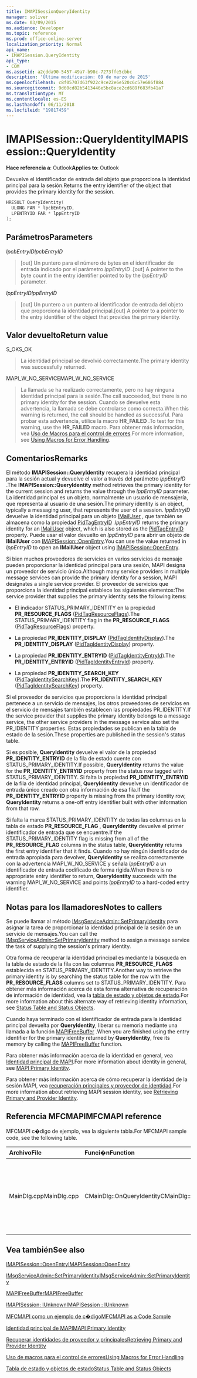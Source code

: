 ```yaml
---
title: IMAPISessionQueryIdentity
manager: soliver
ms.date: 03/09/2015
ms.audience: Developer
ms.topic: reference
ms.prod: office-online-server
localization_priority: Normal
api_name:
- IMAPISession.QueryIdentity
api_type:
- COM
ms.assetid: a2cdda90-5457-49a7-b98c-7273ffe5cbbc
description: 'Última modificación: 09 de marzo de 2015'
ms.openlocfilehash: c8f05707d63f922c9ce22e6e520c6c57e686f884
ms.sourcegitcommit: 9d60cd82b5413446e5bc8ace2cd689f683fb41a7
ms.translationtype: MT
ms.contentlocale: es-ES
ms.lasthandoff: 06/11/2018
ms.locfileid: "19817459"
---
```

# <a name="imapisessionqueryidentity"></a><span data-ttu-id="acc1e-103">IMAPISession::QueryIdentity</span><span class="sxs-lookup"><span data-stu-id="acc1e-103">IMAPISession::QueryIdentity</span></span>

  
  
<span data-ttu-id="acc1e-104">**Hace referencia a**: Outlook</span><span class="sxs-lookup"><span data-stu-id="acc1e-104">**Applies to**: Outlook</span></span> 
  
<span data-ttu-id="acc1e-105">Devuelve el identificador de entrada del objeto que proporciona la identidad principal para la sesión.</span><span class="sxs-lookup"><span data-stu-id="acc1e-105">Returns the entry identifier of the object that provides the primary identity for the session.</span></span>
  
```cpp
HRESULT QueryIdentity(
  ULONG FAR * lpcbEntryID,
  LPENTRYID FAR * lppEntryID
);
```

## <a name="parameters"></a><span data-ttu-id="acc1e-106">Parámetros</span><span class="sxs-lookup"><span data-stu-id="acc1e-106">Parameters</span></span>

 <span data-ttu-id="acc1e-107">_lpcbEntryID_</span><span class="sxs-lookup"><span data-stu-id="acc1e-107">_lpcbEntryID_</span></span>
  
> <span data-ttu-id="acc1e-108">[out] Un puntero para el número de bytes en el identificador de entrada indicado por el parámetro _lppEntryID_ .</span><span class="sxs-lookup"><span data-stu-id="acc1e-108">[out] A pointer to the byte count in the entry identifier pointed to by the  _lppEntryID_ parameter.</span></span> 
    
 <span data-ttu-id="acc1e-109">_lppEntryID_</span><span class="sxs-lookup"><span data-stu-id="acc1e-109">_lppEntryID_</span></span>
  
> <span data-ttu-id="acc1e-110">[out] Un puntero a un puntero al identificador de entrada del objeto que proporciona la identidad principal.</span><span class="sxs-lookup"><span data-stu-id="acc1e-110">[out] A pointer to a pointer to the entry identifier of the object that provides the primary identity.</span></span>
    
## <a name="return-value"></a><span data-ttu-id="acc1e-111">Valor devuelto</span><span class="sxs-lookup"><span data-stu-id="acc1e-111">Return value</span></span>

<span data-ttu-id="acc1e-112">S_OK</span><span class="sxs-lookup"><span data-stu-id="acc1e-112">S_OK</span></span> 
  
> <span data-ttu-id="acc1e-113">La identidad principal se devolvió correctamente.</span><span class="sxs-lookup"><span data-stu-id="acc1e-113">The primary identity was successfully returned.</span></span>
    
<span data-ttu-id="acc1e-114">MAPI_W_NO_SERVICE</span><span class="sxs-lookup"><span data-stu-id="acc1e-114">MAPI_W_NO_SERVICE</span></span> 
  
> <span data-ttu-id="acc1e-115">La llamada se ha realizado correctamente, pero no hay ninguna identidad principal para la sesión.</span><span class="sxs-lookup"><span data-stu-id="acc1e-115">The call succeeded, but there is no primary identity for the session.</span></span> <span data-ttu-id="acc1e-116">Cuando se devuelve esta advertencia, la llamada se debe controlarse como correcta.</span><span class="sxs-lookup"><span data-stu-id="acc1e-116">When this warning is returned, the call should be handled as successful.</span></span> <span data-ttu-id="acc1e-117">Para probar esta advertencia, utilice la macro **HR_FAILED** .</span><span class="sxs-lookup"><span data-stu-id="acc1e-117">To test for this warning, use the **HR_FAILED** macro.</span></span> <span data-ttu-id="acc1e-118">Para obtener más información, vea [Uso de Macros para el control de errores](using-macros-for-error-handling.md).</span><span class="sxs-lookup"><span data-stu-id="acc1e-118">For more information, see [Using Macros for Error Handling](using-macros-for-error-handling.md).</span></span>
    
## <a name="remarks"></a><span data-ttu-id="acc1e-119">Comentarios</span><span class="sxs-lookup"><span data-stu-id="acc1e-119">Remarks</span></span>

<span data-ttu-id="acc1e-120">El método **IMAPISession::QueryIdentity** recupera la identidad principal para la sesión actual y devuelve el valor a través del parámetro _lppEntryID_ .</span><span class="sxs-lookup"><span data-stu-id="acc1e-120">The **IMAPISession::QueryIdentity** method retrieves the primary identity for the current session and returns the value through the  _lppEntryID_ parameter.</span></span> <span data-ttu-id="acc1e-121">La identidad principal es un objeto, normalmente un usuario de mensajería, que representa al usuario de una sesión.</span><span class="sxs-lookup"><span data-stu-id="acc1e-121">The primary identity is an object, typically a messaging user, that represents the user of a session.</span></span>  <span data-ttu-id="acc1e-122">_lppEntryID_ devuelve la identidad principal para un objeto [IMailUser](imailuserimapiprop.md) , que también se almacena como la propiedad [PidTagEntryID](pidtagentryid-canonical-property.md) .</span><span class="sxs-lookup"><span data-stu-id="acc1e-122">_lppEntryID_ returns the primary identity for an [IMailUser](imailuserimapiprop.md) object, which is also stored as the [PidTagEntryID](pidtagentryid-canonical-property.md) property.</span></span> <span data-ttu-id="acc1e-123">Puede usar el valor devuelto en _lppEntryID_ para abrir un objeto de **IMailUser** con [IMAPISession::OpenEntry](imapisession-openentry.md).</span><span class="sxs-lookup"><span data-stu-id="acc1e-123">You can use the value returned in  _lppEntryID_ to open an **IMailUser** object using [IMAPISession::OpenEntry](imapisession-openentry.md).</span></span>
  
<span data-ttu-id="acc1e-124">Si bien muchos proveedores de servicios en varios servicios de mensaje pueden proporcionar la identidad principal para una sesión, MAPI designa un proveedor de servicio único.</span><span class="sxs-lookup"><span data-stu-id="acc1e-124">Although many service providers in multiple message services can provide the primary identity for a session, MAPI designates a single service provider.</span></span> <span data-ttu-id="acc1e-125">El proveedor de servicios que proporciona la identidad principal establece los siguientes elementos:</span><span class="sxs-lookup"><span data-stu-id="acc1e-125">The service provider that supplies the primary identity sets the following items:</span></span>
  
- <span data-ttu-id="acc1e-126">El indicador STATUS_PRIMARY_IDENTITY en la propiedad **PR_RESOURCE_FLAGS** ([PidTagResourceFlags](pidtagresourceflags-canonical-property.md)).</span><span class="sxs-lookup"><span data-stu-id="acc1e-126">The STATUS_PRIMARY_IDENTITY flag in the **PR_RESOURCE_FLAGS** ([PidTagResourceFlags](pidtagresourceflags-canonical-property.md)) property.</span></span>
    
- <span data-ttu-id="acc1e-127">La propiedad **PR_IDENTITY_DISPLAY** ([PidTagIdentityDisplay](pidtagidentitydisplay-canonical-property.md)).</span><span class="sxs-lookup"><span data-stu-id="acc1e-127">The **PR_IDENTITY_DISPLAY** ([PidTagIdentityDisplay](pidtagidentitydisplay-canonical-property.md)) property.</span></span>
    
- <span data-ttu-id="acc1e-128">La propiedad **PR_IDENTITY_ENTRYID** ([PidTagIdentityEntryId](pidtagidentityentryid-canonical-property.md)).</span><span class="sxs-lookup"><span data-stu-id="acc1e-128">The **PR_IDENTITY_ENTRYID** ([PidTagIdentityEntryId](pidtagidentityentryid-canonical-property.md)) property.</span></span>
    
- <span data-ttu-id="acc1e-129">La propiedad **PR_IDENTITY_SEARCH_KEY** ([PidTagIdentitySearchKey](pidtagidentitysearchkey-canonical-property.md)).</span><span class="sxs-lookup"><span data-stu-id="acc1e-129">The **PR_IDENTITY_SEARCH_KEY** ([PidTagIdentitySearchKey](pidtagidentitysearchkey-canonical-property.md)) property.</span></span>
    
<span data-ttu-id="acc1e-130">Si el proveedor de servicios que proporciona la identidad principal pertenece a un servicio de mensajes, los otros proveedores de servicios en el servicio de mensajes también establecen las propiedades PR_IDENTITY.</span><span class="sxs-lookup"><span data-stu-id="acc1e-130">If the service provider that supplies the primary identity belongs to a message service, the other service providers in the message service also set the PR_IDENTITY properties.</span></span> <span data-ttu-id="acc1e-131">Estas propiedades se publican en la tabla de estado de la sesión.</span><span class="sxs-lookup"><span data-stu-id="acc1e-131">These properties are published in the session's status table.</span></span> 
  
<span data-ttu-id="acc1e-132">Si es posible, **QueryIdentity** devuelve el valor de la propiedad **PR_IDENTITY_ENTRYID** de la fila de estado cuente con STATUS_PRIMARY_IDENTITY.</span><span class="sxs-lookup"><span data-stu-id="acc1e-132">If possible, **QueryIdentity** returns the value for the **PR_IDENTITY_ENTRYID** property from the status row tagged with STATUS_PRIMARY_IDENTITY.</span></span> <span data-ttu-id="acc1e-133">Si falta la propiedad **PR_IDENTITY_ENTRYID** de la fila de identidad principal, **QueryIdentity** devuelve un identificador de entrada único creado con otra información de esa fila.</span><span class="sxs-lookup"><span data-stu-id="acc1e-133">If the **PR_IDENTITY_ENTRYID** property is missing from the primary identity row, **QueryIdentity** returns a one-off entry identifier built with other information from that row.</span></span> 
  
<span data-ttu-id="acc1e-134">Si falta la marca STATUS_PRIMARY_IDENTITY de todas las columnas en la tabla de estado **PR_RESOURCE_FLAG** , **QueryIdentity** devuelve el primer identificador de entrada que se encuentre.</span><span class="sxs-lookup"><span data-stu-id="acc1e-134">If the STATUS_PRIMARY_IDENTITY flag is missing from all of the **PR_RESOURCE_FLAG** columns in the status table, **QueryIdentity** returns the first entry identifier that it finds.</span></span> <span data-ttu-id="acc1e-135">Cuando no hay ningún identificador de entrada apropiada para devolver, **QueryIdentity** se realiza correctamente con la advertencia MAPI_W_NO_SERVICE y señala _lppEntryID_ a un identificador de entrada codificado de forma rígida.</span><span class="sxs-lookup"><span data-stu-id="acc1e-135">When there is no appropriate entry identifier to return, **QueryIdentity** succeeds with the warning MAPI_W_NO_SERVICE and points  _lppEntryID_ to a hard-coded entry identifier.</span></span> 
  
## <a name="notes-to-callers"></a><span data-ttu-id="acc1e-136">Notas para los llamadores</span><span class="sxs-lookup"><span data-stu-id="acc1e-136">Notes to callers</span></span>

<span data-ttu-id="acc1e-137">Se puede llamar al método [IMsgServiceAdmin::SetPrimaryIdentity](imsgserviceadmin-setprimaryidentity.md) para asignar la tarea de proporcionar la identidad principal de la sesión de un servicio de mensajes.</span><span class="sxs-lookup"><span data-stu-id="acc1e-137">You can call the [IMsgServiceAdmin::SetPrimaryIdentity](imsgserviceadmin-setprimaryidentity.md) method to assign a message service the task of supplying the session's primary identity.</span></span> 
  
<span data-ttu-id="acc1e-138">Otra forma de recuperar la identidad principal es mediante la búsqueda en la tabla de estado de la fila con las columnas **PR_RESOURCE_FLAGS** establecida en STATUS_PRIMARY_IDENTITY.</span><span class="sxs-lookup"><span data-stu-id="acc1e-138">Another way to retrieve the primary identity is by searching the status table for the row with the **PR_RESOURCE_FLAGS** columns set to STATUS_PRIMARY_IDENTITY.</span></span> <span data-ttu-id="acc1e-139">Para obtener más información acerca de esta forma alternativa de recuperación de información de identidad, vea la [tabla de estado y objetos de estado](status-table-and-status-objects.md).</span><span class="sxs-lookup"><span data-stu-id="acc1e-139">For more information about this alternate way of retrieving identity information, see [Status Table and Status Objects](status-table-and-status-objects.md).</span></span>
  
<span data-ttu-id="acc1e-140">Cuando haya terminado con el identificador de entrada para la identidad principal devuelta por **QueryIdentity**, liberar su memoria mediante una llamada a la función [MAPIFreeBuffer](mapifreebuffer.md) .</span><span class="sxs-lookup"><span data-stu-id="acc1e-140">When you are finished using the entry identifier for the primary identity returned by **QueryIdentity**, free its memory by calling the [MAPIFreeBuffer](mapifreebuffer.md) function.</span></span> 
  
<span data-ttu-id="acc1e-141">Para obtener más información acerca de la identidad en general, vea [Identidad principal de MAPI](mapi-primary-identity.md).</span><span class="sxs-lookup"><span data-stu-id="acc1e-141">For more information about identity in general, see [MAPI Primary Identity](mapi-primary-identity.md).</span></span> 
  
<span data-ttu-id="acc1e-142">Para obtener más información acerca de cómo recuperar la identidad de la sesión MAPI, vea [recuperación principales y proveedor de identidad](retrieving-primary-and-provider-identity.md).</span><span class="sxs-lookup"><span data-stu-id="acc1e-142">For more information about retrieving MAPI session identity, see [Retrieving Primary and Provider Identity](retrieving-primary-and-provider-identity.md).</span></span> 
  
## <a name="mfcmapi-reference"></a><span data-ttu-id="acc1e-143">Referencia MFCMAPI</span><span class="sxs-lookup"><span data-stu-id="acc1e-143">MFCMAPI reference</span></span>

<span data-ttu-id="acc1e-144">MFCMAPI c�digo de ejemplo, vea la siguiente tabla.</span><span class="sxs-lookup"><span data-stu-id="acc1e-144">For MFCMAPI sample code, see the following table.</span></span>
  
|<span data-ttu-id="acc1e-145">**Archivo**</span><span class="sxs-lookup"><span data-stu-id="acc1e-145">**File**</span></span>|<span data-ttu-id="acc1e-146">**Funci�n**</span><span class="sxs-lookup"><span data-stu-id="acc1e-146">**Function**</span></span>|<span data-ttu-id="acc1e-147">**Comentario**</span><span class="sxs-lookup"><span data-stu-id="acc1e-147">**Comment**</span></span>|
|:-----|:-----|:-----|
|<span data-ttu-id="acc1e-148">MainDlg.cpp</span><span class="sxs-lookup"><span data-stu-id="acc1e-148">MainDlg.cpp</span></span>  <br/> |<span data-ttu-id="acc1e-149">CMainDlg::OnQueryIdentity</span><span class="sxs-lookup"><span data-stu-id="acc1e-149">CMainDlg::OnQueryIdentity</span></span>  <br/> |<span data-ttu-id="acc1e-150">MFCMAPI utiliza el método **IMAPISession::QueryIdentity** para abrir la entrada de la libreta de direcciones para la identidad principal de la sesión.</span><span class="sxs-lookup"><span data-stu-id="acc1e-150">MFCMAPI uses the **IMAPISession::QueryIdentity** method to open the address book entry for the primary identity of the session.</span></span>  <br/> |
   
## <a name="see-also"></a><span data-ttu-id="acc1e-151">Vea también</span><span class="sxs-lookup"><span data-stu-id="acc1e-151">See also</span></span>



[<span data-ttu-id="acc1e-152">IMAPISession::OpenEntry</span><span class="sxs-lookup"><span data-stu-id="acc1e-152">IMAPISession::OpenEntry</span></span>](imapisession-openentry.md)
  
[<span data-ttu-id="acc1e-153">IMsgServiceAdmin::SetPrimaryIdentity</span><span class="sxs-lookup"><span data-stu-id="acc1e-153">IMsgServiceAdmin::SetPrimaryIdentity</span></span>](imsgserviceadmin-setprimaryidentity.md)
  
[<span data-ttu-id="acc1e-154">MAPIFreeBuffer</span><span class="sxs-lookup"><span data-stu-id="acc1e-154">MAPIFreeBuffer</span></span>](mapifreebuffer.md)
  
[<span data-ttu-id="acc1e-155">IMAPISession: IUnknown</span><span class="sxs-lookup"><span data-stu-id="acc1e-155">IMAPISession : IUnknown</span></span>](imapisessioniunknown.md)


[<span data-ttu-id="acc1e-156">MFCMAPI como un ejemplo de c�digo</span><span class="sxs-lookup"><span data-stu-id="acc1e-156">MFCMAPI as a Code Sample</span></span>](mfcmapi-as-a-code-sample.md)
  
[<span data-ttu-id="acc1e-157">Identidad principal de MAPI</span><span class="sxs-lookup"><span data-stu-id="acc1e-157">MAPI Primary Identity</span></span>](mapi-primary-identity.md)
  
[<span data-ttu-id="acc1e-158">Recuperar identidades de proveedor y principales</span><span class="sxs-lookup"><span data-stu-id="acc1e-158">Retrieving Primary and Provider Identity</span></span>](retrieving-primary-and-provider-identity.md)
  
[<span data-ttu-id="acc1e-159">Uso de macros para el control de errores</span><span class="sxs-lookup"><span data-stu-id="acc1e-159">Using Macros for Error Handling</span></span>](using-macros-for-error-handling.md)
  
[<span data-ttu-id="acc1e-160">Tabla de estado y objetos de estado</span><span class="sxs-lookup"><span data-stu-id="acc1e-160">Status Table and Status Objects</span></span>](status-table-and-status-objects.md)

